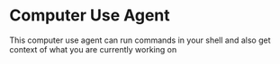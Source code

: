 # Computer Use Agent
This computer use agent can run commands in your shell and also get context of what you are currently working on
